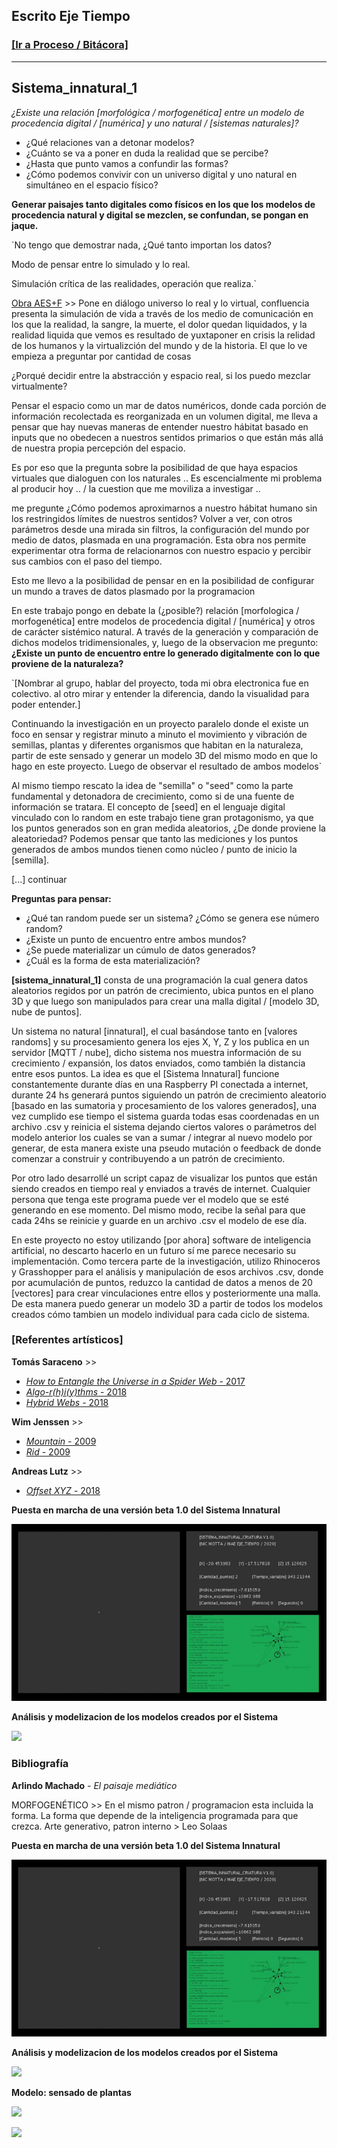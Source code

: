 ## Escrito Eje Tiempo
### [[Ir a Proceso / Bitácora]](https://nicmotta.github.io/eje_tiempo)

------

## Sistema_innatural_1


*¿Existe una relación [morfológica / morfogenética] entre un modelo de procedencia digital / [numérica] y uno natural / [sistemas naturales]?*

- ¿Qué relaciones van a detonar modelos?
- ¿Cuánto se va a poner en duda la realidad que se percibe?
- ¿Hasta que punto vamos a confundir las formas?
- ¿Cómo podemos convivir con un universo digital y uno natural en simultáneo en el espacio físico?


**Generar paisajes tanto digitales como físicos en los que los modelos de procedencia natural y digital se mezclen, se confundan, se pongan en jaque.**

`No tengo que demostrar nada, ¿Qué tanto importan los datos?

Modo de pensar entre lo simulado y lo real.

Simulación crítica de las realidades, operación que realiza.`

[Obra AES+F](https://aesf.art/projects/last_riot/) >> Pone en diálogo universo lo real y lo virtual, confluencia presenta la simulación de vida a través de los medio de comunicación en los que la realidad, la sangre, la muerte, el dolor quedan liquidados, y la realidad liquida que vemos es resultado de yuxtaponer en crisis la relidad de los humanos y la virtualizción del mundo y de la historia. El que lo ve empieza a preguntar por cantidad de cosas

¿Porqué decidir entre la abstracción y espacio real, si los puedo mezclar virtualmente?


Pensar el espacio como un mar de datos numéricos, donde cada porción de información recolectada es reorganizada en un volumen digital, me lleva a pensar que hay nuevas maneras de entender nuestro hábitat basado en inputs que no obedecen a nuestros sentidos primarios o que están más allá de nuestra propia percepción del espacio.

Es por eso que la pregunta sobre la posibilidad de que haya espacios virtuales que dialoguen con los naturales .. Es escencialmente mi problema al producir hoy .. / la cuestion que me moviliza a investigar ..

me pregunte
¿Cómo podemos aproximarnos a nuestro hábitat humano sin los restringidos límites de nuestros sentidos? Volver a ver, con otros parámetros desde una mirada sin filtros, la configuración del mundo por medio de datos, plasmada en una programación. Esta obra nos permite experimentar otra forma de relacionarnos con nuestro espacio y percibir sus cambios con el paso del tiempo.

Esto me llevo a la posibilidad de pensar en en la posibilidad de configurar un mundo a traves de datos plasmado por la programacion

En este trabajo pongo en debate la (¿posible?) relación [morfologica / morfogenética] entre modelos de procedencia digital / [numérica] y otros de carácter sistémico natural.
A través de la generación y comparación de dichos modelos tridimensionales, y, luego de la observacion me pregunto: **¿Existe un punto de encuentro entre lo generado digitalmente con lo que proviene de la naturaleza?**

`[Nombrar al grupo, hablar del proyecto, toda mi obra electronica fue en colectivo.
al otro mirar y entender la diferencia, dando la visualidad para poder entender.]

Continuando la investigación en un proyecto paralelo donde el existe un foco en sensar y registrar minuto a minuto el movimiento y vibración de semillas, plantas y diferentes organismos que habitan en la naturaleza, partir de este sensado y generar un modelo 3D del mismo modo en que lo hago en este proyecto. Luego de observar el resultado de ambos modelos`

Al mismo tiempo rescato la idea de "semilla" o "seed" como la parte fundamental y detonadora de crecimiento, como si de una fuente de información se tratara.
El concepto de [seed] en el lenguaje digital vinculado con lo random en este trabajo tiene gran protagonismo, ya que los puntos generados son en gran medida aleatorios, ¿De donde proviene la aleatoriedad? Podemos pensar que tanto las mediciones y los puntos generados de ambos mundos tienen como núcleo / punto de inicio la [semilla].


[...] continuar


**Preguntas para pensar:**

- ¿Qué tan random puede ser un sistema? ¿Cómo se genera ese número random?
- ¿Existe un punto de encuentro entre ambos mundos?
- ¿Se puede materializar un cúmulo de datos generados?
- ¿Cuál es la forma de esta materialización?


**[sistema_innatural_1]** consta de una programación la cual genera datos aleatorios regidos por un patrón de crecimiento, ubica puntos en el plano 3D y que luego son manipulados para crear una malla digital / [modelo 3D, nube de puntos].

Un sistema no natural [innatural], el cual basándose tanto en [valores randoms] y su procesamiento genera los ejes X, Y, Z y los publica en un servidor [MQTT / nube], dicho sistema nos muestra información de su crecimiento / expansión, los datos enviados, como también la distancia entre esos puntos.
La idea es que el [Sistema Innatural] funcione constantemente durante días en una Raspberry PI conectada a internet, durante 24 hs generará puntos siguiendo un patrón de crecimiento aleatorio [basado en las sumatoria y procesamiento de los valores generados], una vez cumplido ese tiempo el sistema guarda todas esas coordenadas en un archivo .csv y reinicia el sistema dejando ciertos valores o parámetros del modelo anterior los cuales se van a sumar / integrar al nuevo modelo por generar, de esta manera existe una pseudo mutación o feedback de donde comenzar a construir y contribuyendo a un patrón de crecimiento.

Por otro lado desarrollé un script capaz de visualizar los puntos que están siendo creados en tiempo real y enviados a través de internet. Cualquier persona que tenga este programa puede ver el modelo que se esté generando en ese momento. Del mismo modo, recibe la señal para que cada 24hs se reinicie y guarde en un archivo .csv el modelo de ese día.


En este proyecto no estoy utilizando [por ahora] software de inteligencia artificial, no descarto hacerlo en un futuro sí me parece necesario su implementación.
Como tercera parte de la investigación, utilizo Rhinoceros y Grasshopper para el análisis y manipulación de esos archivos .csv, donde por acumulación de puntos, reduzco la cantidad de datos a menos de 20 [vectores] para crear vinculaciones entre ellos y posteriormente una malla. De esta manera puedo generar un modelo 3D a partir de todos los modelos creados cómo tambien un modelo individual para cada ciclo de sistema.


### [Referentes artísticos]

**Tomás Saraceno** >>
- [*How to Entangle the Universe in a Spider Web* - 2017](https://studiotomassaraceno.org/how-to-entangle-the-universe-in-a-spider-web/)
- [*Algo-r(h)i(y)thms* - 2018](https://studiotomassaraceno.org/algo-rhiythms/)
- [*Hybrid Webs* - 2018](https://studiotomassaraceno.org/hybrid-webs/)

**Wim Jenssen** >>
- [*Mountain* - 2009](http://www.wimjanssen.be/2018/04/15/mountain/)
- [*Rid* - 2009](http://www.wimjanssen.be/2018/04/15/rid/)

**Andreas Lutz** >>
- [*Offset XYZ* - 2018](http://andreaslutz.com/offset-xyz/)


**Puesta en marcha de una versión beta 1.0 del Sistema Innatural**

![](/proceso/sistema_innatural_beta_1.gif)


**Análisis y modelizacion de los modelos creados por el Sistema**

![](/proceso/modelizacion_beta_1.gif)


### Bibliografía

**Arlindo Machado** - *El paisaje mediático*




MORFOGENÉTICO >> En el mismo patron / programacion esta incluida la forma. La forma que depende de la inteligencia programada para que crezca.
Arte generativo, patron interno > Leo Solaas


**Puesta en marcha de una versión beta 1.0 del Sistema Innatural**

![](/proceso/sistema_innatural_beta_1.gif)


**Análisis y modelizacion de los modelos creados por el Sistema**

![](/proceso/modelizacion_beta_1.gif)


**Modelo: sensado de plantas**

![](https://nicmotta.github.io/proyecto_observatorio/proceso/achira_1.gif)



![](https://nicmotta.github.io/proyecto_observatorio/proceso/video_5.gif)
